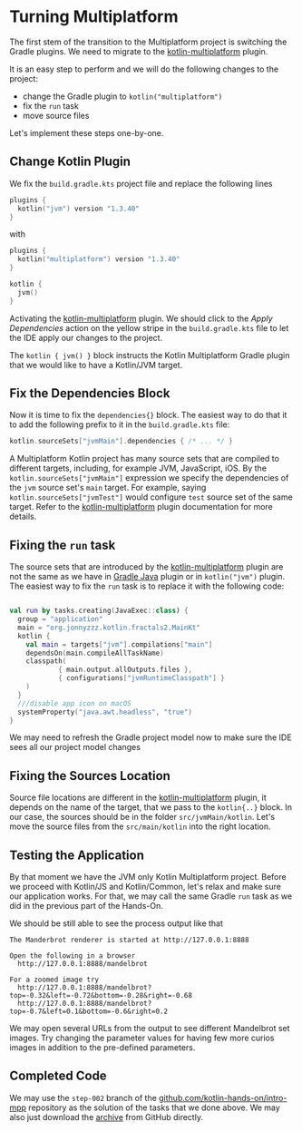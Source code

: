 # Turning Multiplatform

The first stem of the transition to the Multiplatform project
is switching the Gradle plugins. We need to migrate to the
[kotlin-multiplatform](/docs/reference/building-mpp-with-gradle.html) plugin.

It is an easy step to perform and we will do the following changes
to the project:
- change the Gradle plugin to `kotlin("multiplatform")`
- fix the `run` task 
- move source files

Let's implement these steps one-by-one.

## Change Kotlin Plugin

We fix the `build.gradle.kts` project file and replace the following
lines

```kotlin
plugins {
  kotlin("jvm") version "1.3.40"
}
```

with 

```kotlin
plugins {
  kotlin("multiplatform") version "1.3.40"
}

kotlin {
  jvm()
}

```

Activating the [kotlin-multiplatform](/docs/reference/building-mpp-with-gradle.html) plugin.
We should click to the _Apply Dependencies_ action on the yellow stripe in
the `build.gradle.kts` file to let the IDE apply our changes to the project.

The `kotlin { jvm() }` block instructs the Kotlin Multiplatform Gradle
plugin that we would like to have a Kotlin/JVM target.

## Fix the Dependencies Block 
Now it is time to fix the `dependencies{}` block. The easiest way to do that
it to add the following prefix to it in the `build.gradle.kts` file:

```kotlin
kotlin.sourceSets["jvmMain"].dependencies { /* ... */ }
```

A Multiplatform Kotlin project has many source sets that are compiled 
to different targets, including, for example JVM, JavaScript, iOS. 
By the `kotlin.sourceSets["jvmMain"]` expression we specify the
dependencies of the `jvm` source set's `main` target. For example, 
saying `kotlin.sourceSets["jvmTest"]` would configure `test` source
set of the same target. Refer to the
[kotlin-multiplatform](/docs/reference/building-mpp-with-gradle.html) plugin
documentation for more details.

## Fixing the `run` task

The source sets that are introduced by the 
[kotlin-multiplatform](/docs/reference/building-mpp-with-gradle.html) plugin
are not the same as we have in [Gradle Java](https://docs.gradle.org/current/userguide/java_plugin.html)
plugin or in `kotlin("jvm")` plugin. The easiest way to fix the `run` 
task is to replace it with the following code:   

```kotlin

val run by tasks.creating(JavaExec::class) {
  group = "application"
  main = "org.jonnyzzz.kotlin.fractals2.MainKt"
  kotlin {
    val main = targets["jvm"].compilations["main"]
    dependsOn(main.compileAllTaskName)
    classpath(
            { main.output.allOutputs.files },
            { configurations["jvmRuntimeClasspath"] }
    )
  }
  ///disable app icon on macOS
  systemProperty("java.awt.headless", "true")
}
```

We may need to refresh the Gradle project model now to make sure
the IDE sees all our project model changes

## Fixing the Sources Location

Source file locations are different in the 
[kotlin-multiplatform](/docs/reference/building-mpp-with-gradle.html) plugin,
it depends on the name of the target, that we pass to the `kotlin{..}` block.
In our case, the sources should be in the folder `src/jvmMain/kotlin`.
Let's move the source files from the `src/main/kotlin` into the right
location.

## Testing the Application

By that moment we have the JVM only Kotlin Multiplatform project. 
Before we proceed with Kotlin/JS and Kotlin/Common, let's relax
and make sure our application works. For that, we may call the
same Gradle `run` task as we did in the previous part of the Hands-On.

We should be still able to see the process output like that

```
The Manderbrot renderer is started at http://127.0.0.1:8888

Open the following in a browser
  http://127.0.0.1:8888/mandelbrot

For a zoomed image try
  http://127.0.0.1:8888/mandelbrot?top=-0.32&left=-0.72&bottom=-0.28&right=-0.68
  http://127.0.0.1:8888/mandelbrot?top=-0.7&left=0.1&bottom=-0.6&right=0.2

```

We may open several URLs from the output to see different Mandelbrot set
images. Try changing the parameter values for having few more curios
images in addition to the pre-defined parameters. 

## Completed Code

We may use the `step-002` branch of the
[github.com/kotlin-hands-on/intro-mpp](https://github.com/kotlin-hands-on/intro-mpp)
repository as the solution of the tasks that we done above. 
We may also just download the
[archive](https://github.com/kotlin-hands-on/intro-mpp/archive/step-002.zip)
from GitHub directly.